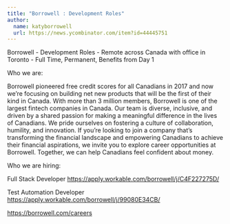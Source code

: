 ```yaml
---
title: "Borrowell : Development Roles"
author:
  name: katyborrowell
  url: https://news.ycombinator.com/item?id=44445751
---
```


<JobNavigation />

Borrowell - Development Roles - Remote across Canada with office in Toronto - Full Time, Permanent, Benefits from Day 1

Who we are:

Borrowell pioneered free credit scores for all Canadians in 2017 and now we’re focusing on building net new products that will be the first of their kind in Canada. With more than 3 million members, Borrowell is one of the largest fintech companies in Canada. 
Our team is diverse, inclusive, and driven by a shared passion for making a meaningful difference in the lives of Canadians. We pride ourselves on fostering a culture of collaboration, humility, and innovation. If you’re looking to join a company that’s transforming the financial landscape and empowering Canadians to achieve their financial aspirations, we invite you to explore career opportunities at Borrowell. Together, we can help Canadians feel confident about money.

Who we are hiring:

Full Stack Developer <a href="https:&#x2F;&#x2F;apply.workable.com&#x2F;borrowell&#x2F;j&#x2F;C4F227275D&#x2F;" rel="nofollow">https:&#x2F;&#x2F;apply.workable.com&#x2F;borrowell&#x2F;j&#x2F;C4F227275D&#x2F;</a>

Test Automation Developer <a href="https:&#x2F;&#x2F;apply.workable.com&#x2F;borrowell&#x2F;j&#x2F;99080E34CB&#x2F;" rel="nofollow">https:&#x2F;&#x2F;apply.workable.com&#x2F;borrowell&#x2F;j&#x2F;99080E34CB&#x2F;</a>

<a href="https:&#x2F;&#x2F;borrowell.com&#x2F;careers" rel="nofollow">https:&#x2F;&#x2F;borrowell.com&#x2F;careers</a>
<JobApplication />
